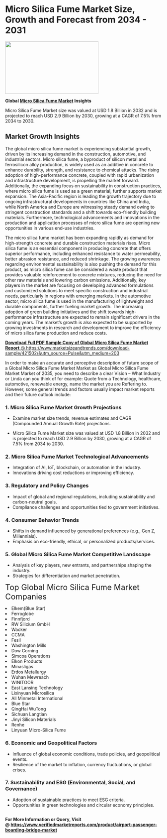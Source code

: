 <H1>Micro Silica Fume Market Size, Growth and Forecast from 2034 - 2031</H1><img class="aligncenter size-medium wp-image-584254" src="https://thirdeyenews.in/wp-content/uploads/2034/09/Global-Market-Research-300x168.jpeg" alt="" width="300" height="168" /><p><strong>Global&nbsp;<a href="https://www.marketsizeandtrends.com/download-sample/421502/&amp;utm_source=Pulse&amp;utm_medium=203">Micro Silica Fume Market</a> Insights</strong></p><p>Micro Silica Fume Market size was valued at USD 1.8 Billion in 2032 and is projected to reach USD 2.9 Billion by 2030, growing at a CAGR of 7.5% from 2034 to 2030.</p><p><h2>Market Growth Insights</h2> <p>The global micro silica fume market is experiencing substantial growth, driven by its increasing demand in the construction, automotive, and industrial sectors. Micro silica fume, a byproduct of silicon metal and ferrosilicon alloy production, is widely used as an additive in concrete to enhance durability, strength, and resistance to chemical attacks. The rising adoption of high-performance concrete, coupled with rapid urbanization and infrastructure development, is propelling the market forward. Additionally, the expanding focus on sustainability in construction practices, where micro silica fume is used as a green material, further supports market expansion. The Asia-Pacific region is leading the growth trajectory due to ongoing infrastructural developments in countries like China and India, while North America and Europe are witnessing steady demand owing to stringent construction standards and a shift towards eco-friendly building materials. Furthermore, technological advancements and innovations in the production and application processes of micro silica fume are opening new opportunities in various end-use industries.</p> <p><a href="#"></a></p> <p>The micro silica fume market has been expanding rapidly as demand for high-strength concrete and durable construction materials rises. Micro silica fume is an essential component in producing concrete that offers superior performance, including enhanced resistance to water permeability, better abrasion resistance, and reduced shrinkage. The growing awareness regarding environmental sustainability is also pushing the demand for this product, as micro silica fume can be considered a waste product that provides valuable reinforcement to concrete mixtures, reducing the need for other raw materials and lowering carbon emissions. Additionally, key players in the market are focusing on developing advanced formulations and customized solutions to meet specific construction and industrial needs, particularly in regions with emerging markets. In the automotive sector, micro silica fume is used in the manufacturing of lightweight and durable components, further fueling market growth. The increasing adoption of green building initiatives and the shift towards high-performance infrastructure are expected to remain significant drivers in the coming years. The market’s growth is also expected to be supported by growing investments in research and development to improve the efficiency of micro silica fume production and reduce costs.</p> <p><a href="#"></p><p><span class=""><strong>Download Full PDF Sample Copy of Global Micro Silica Fume Market Report</strong> @ <a href="https://www.marketsizeandtrends.com/download-sample/421502/&amp;utm_source=Pulse&amp;utm_medium=203" target="_blank">https://www.marketsizeandtrends.com/download-sample/421502/&amp;utm_source=Pulse&amp;utm_medium=203</a></span></p><p>In order to make an accurate and perceptive description of future scope of a Global&nbsp;Micro Silica Fume Market Market as Global&nbsp;Micro Silica Fume Market Market of 2035, you need to describe a clear Vision &ndash; What Industry or Linda can you think of for example: Quote from a Technology, healthcare, automotive, renewable energy, name the market you are Reffering to. However, some general trends and factors usually impact market reports and their future outlook include:</p><h3>1.&nbsp;<strong>Micro Silica Fume Market Growth Projections</strong></h3><ul><li>Examine market size trends, revenue estimates and CAGR (Compounded Annual Growth Rate) projections.</li><li><p>Micro Silica Fume Market size was valued at USD 1.8 Billion in 2032 and is projected to reach USD 2.9 Billion by 2030, growing at a CAGR of 7.5% from 2034 to 2030.</p></li></ul><h3>2.&nbsp;<strong>Micro Silica Fume Market Technological Advancements</strong></h3><ul><li>Integration of AI, IoT, blockchain, or automation in the industry.</li><li>Innovations driving cost reductions or improving efficiency.</li></ul><h3>3.&nbsp;<strong>Regulatory and Policy Changes</strong></h3><ul><li>Impact of global and regional regulations, including sustainability and carbon-neutral goals.</li><li>Compliance challenges and opportunities tied to government initiatives.</li></ul><h3>4.&nbsp;<strong>Consumer Behavior Trends</strong></h3><ul><li>Shifts in demand influenced by generational preferences (e.g., Gen Z, Millennials).</li><li>Emphasis on eco-friendly, ethical, or personalized products/services.</li></ul><h3>5.&nbsp;<strong>Global Micro Silica Fume Market Competitive Landscape</strong></h3><ul><li>Analysis of key players, new entrants, and partnerships shaping the industry.</li><li>Strategies for differentiation and market penetration.</li></ul><p data-pm-slice="1 1 []"><span style="color: inherit; font-family: inherit; font-size: 25px;">Top Global Micro Silica Fume Market Companies</span></p><div class="" data-test-id=""><p><li>Elkem(Blue Star)</li><li> Ferroglobe</li><li> Finnfjord</li><li> RW Silicium GmbH</li><li> Wacker</li><li> CCMA</li><li> Fesil</li><li> Washington Mills</li><li> Dow Corning</li><li> Simcoa Operations</li><li> Elkon Products</li><li> Minasligas</li><li> Erdos Metallurgy</li><li> Wuhan Mewreach</li><li> WINITOOR</li><li> East Lansing Technology</li><li> Lixinyuan Microsilica</li><li> All Minmetal International</li><li> Blue Star</li><li> QingHai WuTong</li><li> Sichuan Langtian</li><li> Jinyi Silicon Materials</li><li> Renhe</li><li> Linyuan Micro-Silica Fume</li></p></div><h3>6.&nbsp;<strong>Economic and Geopolitical Factors</strong></h3><ul><li>Influence of global economic conditions, trade policies, and geopolitical events.</li><li>Resilience of the market to inflation, currency fluctuations, or global crises.</li></ul><h3>7.&nbsp;<strong>Sustainability and ESG (Environmental, Social, and Governance)</strong></h3><ul><li>Adoption of sustainable practices to meet ESG criteria.</li><li>Opportunities in green technologies and circular economy principles.</li></ul><h2><strong style="font-size: 14px;">For More Information or Query, Visit @&nbsp;</strong><a style="background-color: #ffffff; font-size: 14px;" href="https://www.marketsizeandtrends.com/report/micro-silica-fume-market/" target="_blank">https://www.verifiedmarketreports.com/product/airport-passenger-boarding-bridge-market</a></h2>
